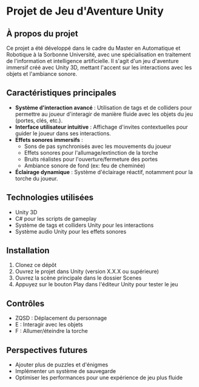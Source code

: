# Projet de Jeu d'Aventure Unity

## À propos du projet

Ce projet a été développé dans le cadre du Master en Automatique et Robotique à la Sorbonne Université, avec une spécialisation en traitement de l'information et intelligence artificielle. Il s'agit d'un jeu d'aventure immersif créé avec Unity 3D, mettant l'accent sur les interactions avec les objets et l'ambiance sonore.

## Caractéristiques principales

- **Système d'interaction avancé** : Utilisation de tags et de colliders pour permettre au joueur d'interagir de manière fluide avec les objets du jeu (portes, clés, etc.).
- **Interface utilisateur intuitive** : Affichage d'invites contextuelles pour guider le joueur dans ses interactions.
- **Effets sonores immersifs** : 
  - Sons de pas synchronisés avec les mouvements du joueur
  - Effets sonores pour l'allumage/extinction de la torche
  - Bruits réalistes pour l'ouverture/fermeture des portes
  - Ambiance sonore de fond (ex: feu de cheminée)
- **Éclairage dynamique** : Système d'éclairage réactif, notamment pour la torche du joueur.

## Technologies utilisées

- Unity 3D
- C# pour les scripts de gameplay
- Système de tags et colliders Unity pour les interactions
- Système audio Unity pour les effets sonores

## Installation

1. Clonez ce dépôt
2. Ouvrez le projet dans Unity (version X.X.X ou supérieure)
3. Ouvrez la scène principale dans le dossier Scenes
4. Appuyez sur le bouton Play dans l'éditeur Unity pour tester le jeu

## Contrôles

- ZQSD : Déplacement du personnage
- E : Interagir avec les objets
- F : Allumer/éteindre la torche

## Perspectives futures

- Ajouter plus de puzzles et d'énigmes
- Implémenter un système de sauvegarde
- Optimiser les performances pour une expérience de jeu plus fluide
